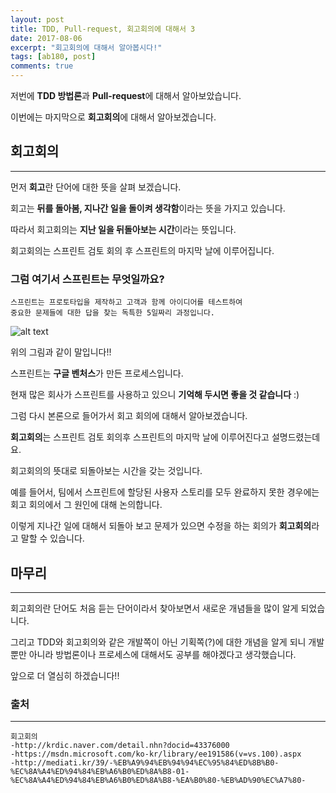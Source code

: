 ```yaml
---
layout: post
title: TDD, Pull-request, 회고회의에 대해서 3
date: 2017-08-06
excerpt: "회고회의에 대해서 알아봅시다!"
tags: [ab180, post]
comments: true
---
```


저번에 **TDD 방법론**과 **Pull-request**에 대해서 알아보았습니다.

이번에는 마지막으로 **회고회의**에 대해서 알아보겠습니다.

## 회고회의
---

먼저 **회고**란 단어에 대한 뜻을 살펴 보겠습니다.

회고는 **뒤를 돌아봄, 지나간 일을 돌이켜 생각함**이라는 뜻을 가지고 있습니다.

따라서 회고회의는 **지난 일을 뒤돌아보는 시간**이라는 뜻입니다.

회고회의는 스프린트 검토 회의 후 스프린트의 마지막 날에 이루어집니다. 

### **그럼 여기서 스프린트는 무엇일까요?**

```
스프린트는 프로토타입을 제작하고 고객과 함께 아이디어를 테스트하여 
중요한 문제들에 대한 답을 찾는 독특한 5일짜리 과정입니다.
```

![alt text](http://mediati.kr/files/uploads/1k/%E1%84%89%E1%85%B3%E1%84%8F%E1%85%B3%E1%84%85%E1%85%B5%E1%86%AB%E1%84%89%E1%85%A3%E1%86%BA%202016-11-28%20%E1%84%8B%E1%85%A9%E1%84%92%E1%85%AE%202.30.47.png)

위의 그림과 같이 말입니다!!

스프린트는 **구글 벤처스**가 만든 프로세스입니다. 

현재 많은 회사가 스프린트를 사용하고 있으니 **기억해 두시면 좋을 것 같습니다** :)

그럼 다시 본론으로 들어가서 회고 회의에 대해서 알아보겠습니다.

**회고회의**는 스프린트 검토 회의후 스프린트의 마지막 날에 이루어진다고 설명드렸는데요.

회고회의의 뜻대로 되돌아보는 시간을 갖는 것입니다.

예를 들어서, 팀에서 스프린트에 할당된 사용자 스토리를 모두 완료하지 못한 경우에는 회고 회의에서 그 원인에 대해 논의합니다.

이렇게 지나간 일에 대해서 되돌아 보고 문제가 있으면 수정을 하는 회의가 **회고회의**라고 말할 수 있습니다.

## 마무리
---
회고회의란 단어도 처음 듣는 단어이라서 찾아보면서 새로운 개념들을 많이 알게 되었습니다.

그리고 TDD와 회고회의와 같은 개발쪽이 아닌 기획쪽(?)에 대한 개념을 알게 되니 개발 뿐만 아니라 방법론이나 프로세스에 대해서도 공부를 해야겠다고 생각했습니다.

앞으로 더 열심히 하겠습니다!!

### 출처
---
```
회고회의
-http://krdic.naver.com/detail.nhn?docid=43376000
-https://msdn.microsoft.com/ko-kr/library/ee191586(v=vs.100).aspx
-http://mediati.kr/39/-%EB%A9%94%EB%94%94%EC%95%84%ED%8B%B0-%EC%8A%A4%ED%94%84%EB%A6%B0%ED%8A%B8-01-%EC%8A%A4%ED%94%84%EB%A6%B0%ED%8A%B8-%EA%B0%80-%EB%AD%90%EC%A7%80-
```